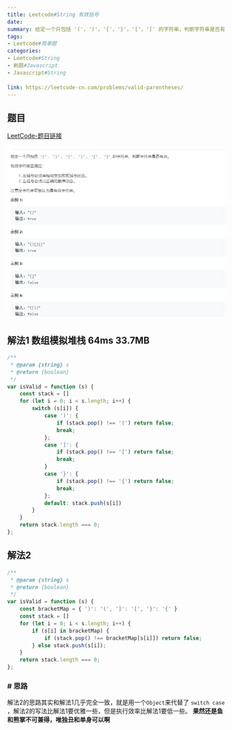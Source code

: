 ```yaml
---
title: Leetcode#String 有效括号
date: 
summary: 给定一个只包括 '('，')'，'{'，'}'，'['，']' 的字符串，判断字符串是否有效。
tags: 
- Leetcode#简单题
categories:
- Leetcode#String
- 刷题#Javascript
- Javascript#String

link: https://leetcode-cn.com/problems/valid-parentheses/
---
```


## 题目

[LeetCode-题目链接](https://leetcode-cn.com/problems/valid-parentheses/)

![](./problem.png)


## 解法1 数组模拟堆栈 64ms 33.7MB

```js
/**
 * @param {string} s
 * @return {boolean}
 */
var isValid = function (s) {
    const stack = []
    for (let i = 0; i < s.length; i++) {
        switch (s[i]) {
            case ')': {
                if (stack.pop() !== '(') return false;
                break;
            };
            case ']': {
                if (stack.pop() !== '[') return false;
                break;
            }
            case '}': {
                if (stack.pop() !== '{') return false;
                break;
            };
            default: stack.push(s[i])
        }
    }
    return stack.length === 0;
};
```

## 解法2

```js
/**
 * @param {string} s
 * @return {boolean}
 */
var isValid = function (s) {
    const bracketMap = { ')': '(', ']': '[', '}': '{' }
    const stack = []
    for (let i = 0; i < s.length; i++) {
        if (s[i] in bracketMap) {
            if (stack.pop() !== bracketMap[s[i]]) return false;
        } else stack.push(s[i]);
    }
    return stack.length === 0;
};

```

### # 思路

解法2的思路其实和解法1几乎完全一致，就是用一个`Object`来代替了 `switch case` ，解法2的写法比解法1要优雅一些，但是执行效率比解法1要低一些。
**果然还是鱼和熊掌不可兼得，唯独丑和单身可以啊**